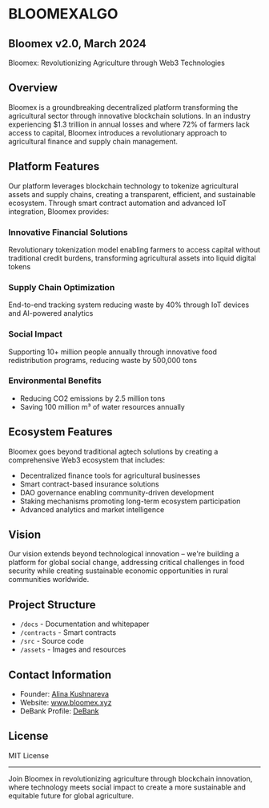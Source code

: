 # BLOOMEXALGO
## Bloomex v2.0, March 2024

Bloomex: Revolutionizing Agriculture through Web3 Technologies

## Overview
Bloomex is a groundbreaking decentralized platform transforming the agricultural sector through innovative blockchain solutions. In an industry experiencing $1.3 trillion in annual losses and where 72% of farmers lack access to capital, Bloomex introduces a revolutionary approach to agricultural finance and supply chain management.

## Platform Features
Our platform leverages blockchain technology to tokenize agricultural assets and supply chains, creating a transparent, efficient, and sustainable ecosystem. Through smart contract automation and advanced IoT integration, Bloomex provides:

### Innovative Financial Solutions
Revolutionary tokenization model enabling farmers to access capital without traditional credit burdens, transforming agricultural assets into liquid digital tokens

### Supply Chain Optimization
End-to-end tracking system reducing waste by 40% through IoT devices and AI-powered analytics

### Social Impact
Supporting 10+ million people annually through innovative food redistribution programs, reducing waste by 500,000 tons

### Environmental Benefits
- Reducing CO2 emissions by 2.5 million tons
- Saving 100 million m³ of water resources annually

## Ecosystem Features
Bloomex goes beyond traditional agtech solutions by creating a comprehensive Web3 ecosystem that includes:
- Decentralized finance tools for agricultural businesses
- Smart contract-based insurance solutions
- DAO governance enabling community-driven development
- Staking mechanisms promoting long-term ecosystem participation
- Advanced analytics and market intelligence

## Vision
Our vision extends beyond technological innovation – we're building a platform for global social change, addressing critical challenges in food security while creating sustainable economic opportunities in rural communities worldwide.

## Project Structure
- `/docs` - Documentation and whitepaper
- `/contracts` - Smart contracts
- `/src` - Source code
- `/assets` - Images and resources

## Contact Information
- Founder: [Alina Kushnareva](LinkedIn_URL)
- Website: www.bloomex.xyz
- DeBank Profile: [DeBank](DeBank_URL)

## License
MIT License

---

Join Bloomex in revolutionizing agriculture through blockchain innovation, where technology meets social impact to create a more sustainable and equitable future for global agriculture.